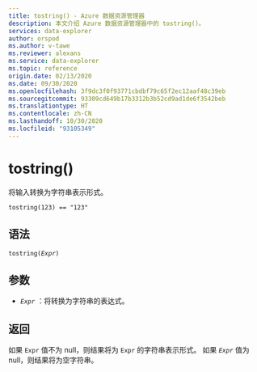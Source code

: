 ```yaml
---
title: tostring() - Azure 数据资源管理器
description: 本文介绍 Azure 数据资源管理器中的 tostring()。
services: data-explorer
author: orspod
ms.author: v-tawe
ms.reviewer: alexans
ms.service: data-explorer
ms.topic: reference
origin.date: 02/13/2020
ms.date: 09/30/2020
ms.openlocfilehash: 3f9dc3f0f93771cbdbf79c65f2ec12aaf48c39eb
ms.sourcegitcommit: 93309cd649b17b3312b3b52cd9ad1de6f3542beb
ms.translationtype: HT
ms.contentlocale: zh-CN
ms.lasthandoff: 10/30/2020
ms.locfileid: "93105349"
---
```

# <a name="tostring"></a>tostring()

将输入转换为字符串表示形式。

```kusto
tostring(123) == "123"
```

## <a name="syntax"></a>语法

`tostring(`*`Expr`*`)`

## <a name="arguments"></a>参数

* *`Expr`* ：将转换为字符串的表达式。 

## <a name="returns"></a>返回

如果 `Expr` 值不为 null，则结果将为 `Expr` 的字符串表示形式。
如果 *`Expr`* 值为 null，则结果将为空字符串。
 
